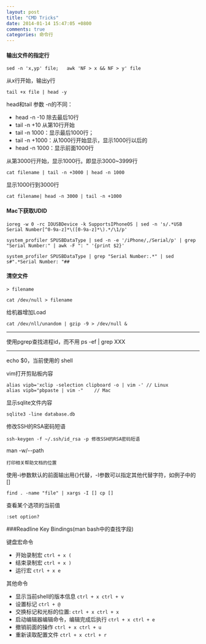 ```yaml
---
layout: post
title: "CMD Tricks"
date: 2014-01-14 15:47:05 +0800
comments: true
categories: 命令行
---
```




#### 输出文件的指定行
```
sed -n 'x,yp' file;   awk 'NF > x && NF > y' file
```
从x行开始，输出y行

```
tail +x file | head -y
```
head和tail 参数 -n的不同：

- head -n -10 除去最后10行
- tail -n +10 从第10行开始
- tail -n 1000：显示最后1000行；
- tail -n +1000：从1000行开始显示，显示1000行以后的
- head -n 1000：显示前面1000行

从第3000行开始，显示1000行。即显示3000~3999行

```
cat filename | tail -n +3000 | head -n 1000
```
显示1000行到3000行

```
cat filename| head -n 3000 | tail -n +1000
```


#### Mac下获取UDID
```
ioreg -w 0 -rc IOUSBDevice -k SupportsIPhoneOS | sed -n 's/.*USB Serial Number[^0-9a-z]*\([0-9a-z]*\).*/\1/p'

system_profiler SPUSBDataType | sed -n -e '/iPhone/,/Serial/p' | grep "Serial Number:" | awk -F ": " '{print $2}'

system_profiler SPUSBDataType | grep "Serial Number:.*" | sed s#".*Serial Number: "##
```
#### 清空文件
```
> filename

cat /dev/null > filename
```
给机器增加Load
```
cat /dev/nll/unandom | gzip -9 > /dev/null & 
```

***
使用pgrep查找进程id，而不用 ps -ef | grep XXX
***
echo $0，当前使用的 shell

vim打开剪贴板内容
```
alias vipb='xclip -selection clipboard -o | vim -' // Linux
alias vipb="pbpaste | vim -" 	// Mac
```
显示sqlite文件内容
```
sqlite3 -line database.db 
```
修改SSH的RSA密码短语
```
ssh-keygen -f ~/.ssh/id_rsa -p 修改SSH的RSA密码短语
```
man -w/--path 
```
打印相关帮助文档的位置
```
使用-i参数默认的前面输出用{}代替，-I参数可以指定其他代替字符，如例子中的[] 

```
find . -name "file" | xargs -I [] cp []
```
查看某个选项的当前值

```
:set option?
```

###Readline Key Bindings(man bash中的查找字段)

键盘宏命令

- 开始录制宏 `ctrl + x (`
- 结束录制宏 `ctrl + x )`
- 运行宏 `ctrl + x e`

其他命令

- 显示当前shell的版本信息 `ctrl + x ctrl + v`
- 设置标记 `ctrl + @`
- 交换标记和光标的位置: `ctrl + x ctrl + x`
- 启动编辑器编辑命令，编辑完成后执行	`ctrl + x ctrl + e`
- 撤销前面的操作	`ctrl + x ctrl + u`
- 重新读取配置文件	`ctrl + x ctrl + r`